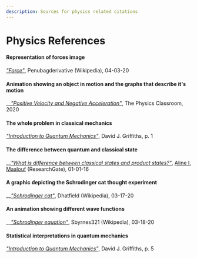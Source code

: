 ```yaml
---
description: Sources for physics related citations
---
```


# Physics References

#### Representation of forces image

[_"Force"_](https://commons.wikimedia.org/wiki/File:Force_examples.svg), Penubagderivative \(Wikipedia\), 04-03-20

#### Animation showing an object in motion and the graphs that describe it's motion

\_\_[_"Positive Velocity and Negative Acceleration"_](https://www.physicsclassroom.com/mmedia/kinema/pvna.cfm), The Physics Classroom, 2020

#### The whole problem in classical mechanics

[_"Introduction to Quantum Mechanics"_](https://www.amazon.ca/Introduction-Quantum-Mechanics-David-Griffiths/dp/0131118927), David J. Griffiths, p. 1

#### The difference between quantum and classical state

\_\_[_"What is difference between classical states and product states?"_](https://www.researchgate.net/post/What_is_difference_between_classical_states_and_product_states),  [Aline I. Maalouf](https://www.researchgate.net/profile/Aline_Maalouf2) \(ResearchGate\), 01-01-16

#### A graphic depicting the Schrodinger cat thought experiment

\_\_[_"Schrodinger cat"_](https://commons.wikimedia.org/w/index.php?curid=4279886), Dhatfield \(Wikipedia\), 03-17-20

#### An animation showing different wave functions

\_\_[_"Schrodinger equation"_](https://commons.wikimedia.org/w/index.php?curid=14654743), Sbyrnes321 \(Wikipedia\), 03-18-20

#### Statistical interpretations in quantum mechanics

[_"Introduction to Quantum Mechanics"_](https://www.amazon.ca/Introduction-Quantum-Mechanics-David-Griffiths/dp/0131118927), David J. Griffiths, p. 5

